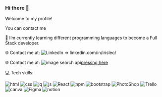 ### Hi there 👋
Welcome to my profile!

You can contact me 

🌱 I’m currently learning different programming languages to become a Full Stack developer. 



🌐 Contact me at: ![LinkedIn](https://user-images.githubusercontent.com/116796625/216715528-d5013764-da7c-4e40-9dc6-e63062403f7c.svg) => linkedin.com/in/irisleo/

🌐 Contact me at: ![image search api](https://user-images.githubusercontent.com/116796625/216715528-d5013764-da7c-4e40-9dc6-e63062403f7c.svg)[pressng here](https://www.linkedin.com/in/irisleo/)






💻 Tech skills:

![html](https://user-images.githubusercontent.com/116796625/216713355-e36838a8-f54e-457f-b863-454647e606ff.svg)
![css](https://user-images.githubusercontent.com/116796625/216713359-c3ac88bc-f027-409b-9c25-6afe778a8281.svg)
![jq](https://user-images.githubusercontent.com/116796625/216713370-3098edc0-29af-4e82-9d45-3520d0126e2a.svg)
![js](https://user-images.githubusercontent.com/116796625/216713373-9ee82ae7-c5e1-4447-ad07-2d1dc997430c.svg)
![React](https://user-images.githubusercontent.com/116796625/216713430-33d87daf-c335-4155-8aa7-bcdc715c49d2.svg)
![npm](https://user-images.githubusercontent.com/116796625/216713426-322549c6-ee7b-4569-805d-4a524a0d1443.svg)
![bootstrap](https://user-images.githubusercontent.com/116796625/216713365-fc4e09f6-5189-4dbe-84e2-1ba257ccb7f3.svg)
![PhotoShop](https://user-images.githubusercontent.com/116796625/216713428-acf66dae-fad5-42ab-9cb8-ea30ea11d6d3.svg)
![Trello](https://user-images.githubusercontent.com/116796625/216713432-a0f21ce6-d16b-4edc-aca6-644939103ed5.svg)
![canva](https://user-images.githubusercontent.com/116796625/216713341-971ef99c-b388-44e9-8d34-f140242740d6.svg)
![Figma](https://user-images.githubusercontent.com/116796625/216713350-586af38c-8dd3-4f48-9316-0cf4e69add66.svg)
![notion](https://user-images.githubusercontent.com/116796625/216713423-6c5546f6-3cd2-4705-b189-c0a0e853818a.svg)


<!--
**mauisiri/mauisiri** is a ✨ _special_ ✨ repository because its `README.md` (this file) appears on your GitHub profile.
🌱 I’m currently coursing Full Stack developer course.

- 🌱 I’m currently coursing Full Stack developer course.
- 👯 I’m looking to collaborate on ...
- 🤔 I’m looking for help with ...
- 💬 Ask me about ...
- 📫 How to reach me: ...
- 😄 Pronouns: ...
- ⚡ Fun fact: ...


